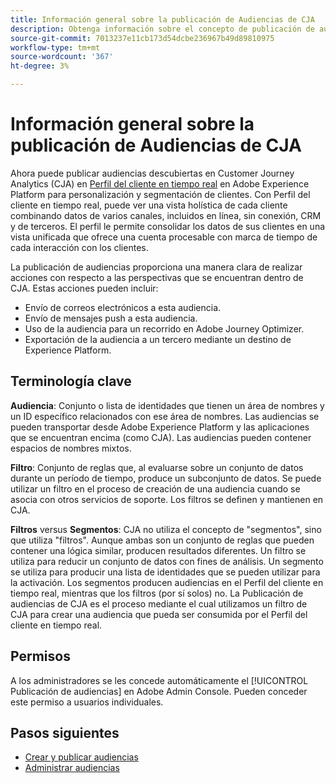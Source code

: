 ```yaml
---
title: Información general sobre la publicación de Audiencias de CJA
description: Obtenga información sobre el concepto de publicación de audiencias en Customer Journey Analytics
source-git-commit: 7013237e11cb173d54dcbe236967b49d89810975
workflow-type: tm+mt
source-wordcount: '367'
ht-degree: 3%

---
```



# Información general sobre la publicación de Audiencias de CJA

Ahora puede publicar audiencias descubiertas en Customer Journey Analytics (CJA) en [Perfil del cliente en tiempo real](https://experienceleague.adobe.com/docs/experience-platform/profile/home.html?lang=es) en Adobe Experience Platform para personalización y segmentación de clientes. Con Perfil del cliente en tiempo real, puede ver una vista holística de cada cliente combinando datos de varios canales, incluidos en línea, sin conexión, CRM y de terceros. El perfil le permite consolidar los datos de sus clientes en una vista unificada que ofrece una cuenta procesable con marca de tiempo de cada interacción con los clientes.

La publicación de audiencias proporciona una manera clara de realizar acciones con respecto a las perspectivas que se encuentran dentro de CJA. Estas acciones pueden incluir:

* Envío de correos electrónicos a esta audiencia.
* Envío de mensajes push a esta audiencia.
* Uso de la audiencia para un recorrido en Adobe Journey Optimizer.
* Exportación de la audiencia a un tercero mediante un destino de Experience Platform.

## Terminología clave

**Audiencia**: Conjunto o lista de identidades que tienen un área de nombres y un ID específico relacionados con ese área de nombres. Las audiencias se pueden transportar desde Adobe Experience Platform y las aplicaciones que se encuentran encima (como CJA). Las audiencias pueden contener espacios de nombres mixtos.

**Filtro**: Conjunto de reglas que, al evaluarse sobre un conjunto de datos durante un período de tiempo, produce un subconjunto de datos. Se puede utilizar un filtro en el proceso de creación de una audiencia cuando se asocia con otros servicios de soporte. Los filtros se definen y mantienen en CJA.

**Filtros** versus **Segmentos**: CJA no utiliza el concepto de &quot;segmentos&quot;, sino que utiliza &quot;filtros&quot;. Aunque ambas son un conjunto de reglas que pueden contener una lógica similar, producen resultados diferentes. Un filtro se utiliza para reducir un conjunto de datos con fines de análisis. Un segmento se utiliza para producir una lista de identidades que se pueden utilizar para la activación. Los segmentos producen audiencias en el Perfil del cliente en tiempo real, mientras que los filtros (por sí solos) no. La Publicación de audiencias de CJA es el proceso mediante el cual utilizamos un filtro de CJA para crear una audiencia que pueda ser consumida por el Perfil del cliente en tiempo real.

## Permisos

A los administradores se les concede automáticamente el [!UICONTROL Publicación de audiencias] en Adobe Admin Console. Pueden conceder este permiso a usuarios individuales.

## Pasos siguientes

* [Crear y publicar audiencias](/help/components/audiences/publish.md)
* [Administrar audiencias](/help/components/audiences/manage.md)


